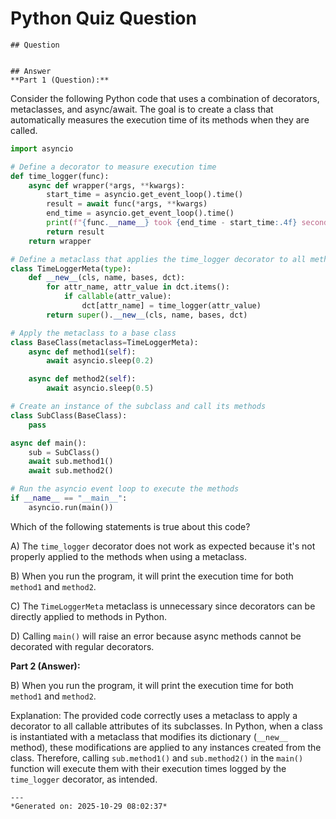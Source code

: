 # Python Quiz Question
    
    ## Question
    
    
    ## Answer
    **Part 1 (Question):**

Consider the following Python code that uses a combination of decorators, metaclasses, and async/await. The goal is to create a class that automatically measures the execution time of its methods when they are called.

```python
import asyncio

# Define a decorator to measure execution time
def time_logger(func):
    async def wrapper(*args, **kwargs):
        start_time = asyncio.get_event_loop().time()
        result = await func(*args, **kwargs)
        end_time = asyncio.get_event_loop().time()
        print(f"{func.__name__} took {end_time - start_time:.4f} seconds to run")
        return result
    return wrapper

# Define a metaclass that applies the time_logger decorator to all methods of a class
class TimeLoggerMeta(type):
    def __new__(cls, name, bases, dct):
        for attr_name, attr_value in dct.items():
            if callable(attr_value):
                dct[attr_name] = time_logger(attr_value)
        return super().__new__(cls, name, bases, dct)

# Apply the metaclass to a base class
class BaseClass(metaclass=TimeLoggerMeta):
    async def method1(self):
        await asyncio.sleep(0.2)

    async def method2(self):
        await asyncio.sleep(0.5)

# Create an instance of the subclass and call its methods
class SubClass(BaseClass):
    pass

async def main():
    sub = SubClass()
    await sub.method1()
    await sub.method2()

# Run the asyncio event loop to execute the methods
if __name__ == "__main__":
    asyncio.run(main())
```

Which of the following statements is true about this code?

A) The `time_logger` decorator does not work as expected because it's not properly applied to the methods when using a metaclass.

B) When you run the program, it will print the execution time for both `method1` and `method2`.

C) The `TimeLoggerMeta` metaclass is unnecessary since decorators can be directly applied to methods in Python.

D) Calling `main()` will raise an error because async methods cannot be decorated with regular decorators.

**Part 2 (Answer):**

B) When you run the program, it will print the execution time for both `method1` and `method2`.

Explanation: The provided code correctly uses a metaclass to apply a decorator to all callable attributes of its subclasses. In Python, when a class is instantiated with a metaclass that modifies its dictionary (`__new__` method), these modifications are applied to any instances created from the class. Therefore, calling `sub.method1()` and `sub.method2()` in the `main()` function will execute them with their execution times logged by the `time_logger` decorator, as intended.
    
    ---
    *Generated on: 2025-10-29 08:02:37*
    